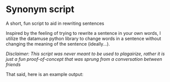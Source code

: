 # Synonym script
A short, fun script to aid in rewriting sentences

Inspired by the feeling of trying to rewrite a sentence in your own words, I utilize the datamuse python library to change words in a sentence without changing the meaning of the sentence (ideally...).

_Disclaimer: This script was never meant to be used to plagairize, rather it is just a fun proof-of-concept that was sprung from a conversation between friends_

That said, here is an example output:

